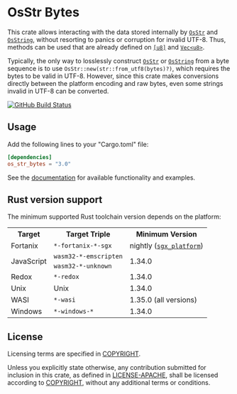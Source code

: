 # OsStr Bytes

This crate allows interacting with the data stored internally by [`OsStr`] and
[`OsString`], without resorting to panics or corruption for invalid UTF-8.
Thus, methods can be used that are already defined on [`[u8]`][slice] and
[`Vec<u8>`].

Typically, the only way to losslessly construct [`OsStr`] or [`OsString`] from
a byte sequence is to use `OsStr::new(str::from_utf8(bytes)?)`, which requires
the bytes to be valid in UTF-8. However, since this crate makes conversions
directly between the platform encoding and raw bytes, even some strings invalid
in UTF-8 can be converted.

[![GitHub Build Status](https://github.com/dylni/os_str_bytes/workflows/build/badge.svg?branch=master)](https://github.com/dylni/os_str_bytes/actions?query=branch%3Amaster)

## Usage

Add the following lines to your "Cargo.toml" file:

```toml
[dependencies]
os_str_bytes = "3.0"
```

See the [documentation] for available functionality and examples.

## Rust version support

The minimum supported Rust toolchain version depends on the platform:

<table>
    <tr>
        <th>Target</th>
        <th>Target Triple</th>
        <th>Minimum Version</th>
    </tr>
    <tr>
        <td>Fortanix</td>
        <td><code>*-fortanix-*-sgx</code></td>
        <td>nightly (<a href="https://doc.rust-lang.org/unstable-book/library-features/sgx-platform.html"><code>sgx_platform</code></a>)</td>
    </tr>
    <tr>
        <td rowspan="2">JavaScript</td>
        <td><code>wasm32-*-emscripten</code></td>
        <td rowspan="2">1.34.0</td>
    </tr>
    <tr>
        <td><code>wasm32-*-unknown</code></td>
    </tr>
    <tr>
        <td>Redox</td>
        <td><code>*-redox</code></td>
        <td>1.34.0</td>
    </tr>
    <tr>
        <td>Unix</td>
        <td>Unix</td>
        <td>1.34.0</td>
    </tr>
    <tr>
        <td>WASI</td>
        <td><code>*-wasi</code></td>
        <td>1.35.0 (all versions)</td>
    </tr>
    <tr>
        <td>Windows</td>
        <td><code>*-windows-*</code></td>
        <td>1.34.0</td>
    </tr>
</table>

## License

Licensing terms are specified in [COPYRIGHT].

Unless you explicitly state otherwise, any contribution submitted for inclusion
in this crate, as defined in [LICENSE-APACHE], shall be licensed according to
[COPYRIGHT], without any additional terms or conditions.

[COPYRIGHT]: https://github.com/dylni/os_str_bytes/blob/master/COPYRIGHT
[documentation]: https://docs.rs/os_str_bytes
[LICENSE-APACHE]: https://github.com/dylni/os_str_bytes/blob/master/LICENSE-APACHE
[slice]: https://doc.rust-lang.org/std/primitive.slice.html
[`OsStr`]: https://doc.rust-lang.org/std/ffi/struct.OsStr.html
[`OsString`]: https://doc.rust-lang.org/std/ffi/struct.OsString.html
[`Vec<u8>`]: https://doc.rust-lang.org/std/vec/struct.Vec.html
